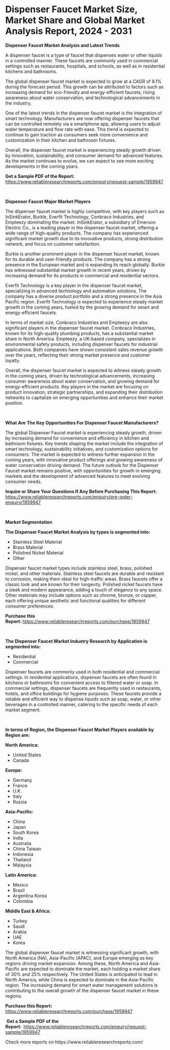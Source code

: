 <p><h1>Dispenser Faucet Market Size, Market Share and Global Market Analysis Report, 2024 - 2031</h1></p><p><strong>Dispenser Faucet Market Analysis and Latest Trends</strong></p>
<p><p>A dispenser faucet is a type of faucet that dispenses water or other liquids in a controlled manner. These faucets are commonly used in commercial settings such as restaurants, hospitals, and schools, as well as in residential kitchens and bathrooms.</p><p>The global dispenser faucet market is expected to grow at a CAGR of 8.1% during the forecast period. This growth can be attributed to factors such as increasing demand for eco-friendly and energy-efficient faucets, rising awareness about water conservation, and technological advancements in the industry.</p><p>One of the latest trends in the dispenser faucet market is the integration of smart technology. Manufacturers are now offering dispenser faucets that can be controlled remotely via a smartphone app, allowing users to adjust water temperature and flow rate with ease. This trend is expected to continue to gain traction as consumers seek more convenience and customization in their kitchen and bathroom fixtures.</p><p>Overall, the dispenser faucet market is experiencing steady growth driven by innovation, sustainability, and consumer demand for advanced features. As the market continues to evolve, we can expect to see more exciting developments in the coming years.</p></p>
<p><strong>Get a Sample PDF of the Report:&nbsp;</strong> <a href="https://www.reliableresearchreports.com/enquiry/request-sample/1959947">https://www.reliableresearchreports.com/enquiry/request-sample/1959947</a></p>
<p>&nbsp;</p>
<p><strong>Dispenser Faucet Major Market Players</strong></p>
<p><p>The dispenser faucet market is highly competitive, with key players such as InSinkErator, Burkle, Everfit Technology, Conbraco Industries, and Empteezy dominating the market. InSinkErator, a subsidiary of Emerson Electric Co., is a leading player in the dispenser faucet market, offering a wide range of high-quality products. The company has experienced significant market growth due to its innovative products, strong distribution network, and focus on customer satisfaction.</p><p>Burkle is another prominent player in the dispenser faucet market, known for its durable and user-friendly products. The company has a strong presence in the European market and is expanding its reach globally. Burkle has witnessed substantial market growth in recent years, driven by increasing demand for its products in commercial and residential sectors.</p><p>Everfit Technology is a key player in the dispenser faucet market, specializing in advanced technology and automation solutions. The company has a diverse product portfolio and a strong presence in the Asia Pacific region. Everfit Technology is expected to experience steady market growth in the coming years, fueled by the growing demand for smart and energy-efficient faucets.</p><p>In terms of market size, Conbraco Industries and Empteezy are also significant players in the dispenser faucet market. Conbraco Industries, known for its high-quality plumbing products, has a substantial market share in North America. Empteezy, a UK-based company, specializes in environmental safety products, including dispenser faucets for industrial applications. Both companies have shown consistent sales revenue growth over the years, reflecting their strong market presence and customer loyalty.</p><p>Overall, the dispenser faucet market is expected to witness steady growth in the coming years, driven by technological advancements, increasing consumer awareness about water conservation, and growing demand for energy-efficient products. Key players in the market are focusing on product innovation, strategic partnerships, and expanding their distribution networks to capitalize on emerging opportunities and enhance their market position.</p></p>
<p>&nbsp;</p>
<p><strong>What Are The Key Opportunities For Dispenser Faucet Manufacturers?</strong></p>
<p><p>The global Dispenser Faucet market is experiencing steady growth, driven by increasing demand for convenience and efficiency in kitchen and bathroom fixtures. Key trends shaping the market include the integration of smart technology, sustainability initiatives, and customization options for consumers. The market is expected to witness further expansion in the coming years, with innovative product offerings and growing awareness of water conservation driving demand. The future outlook for the Dispenser Faucet market remains positive, with opportunities for growth in emerging markets and the development of advanced features to meet evolving consumer needs.</p></p>
<p><strong>Inquire or Share Your Questions If Any Before Purchasing This Report:</strong> <a href="https://www.reliableresearchreports.com/enquiry/pre-order-enquiry/1959947">https://www.reliableresearchreports.com/enquiry/pre-order-enquiry/1959947</a></p>
<p>&nbsp;</p>
<p><strong>Market Segmentation</strong></p>
<p><strong>The Dispenser Faucet Market Analysis by types is segmented into:</strong></p>
<p><ul><li>Stainless Steel Material</li><li>Brass Material</li><li>Polished Nickel Material</li><li>Other</li></ul></p>
<p><p>Dispenser faucet market types include stainless steel, brass, polished nickel, and other materials. Stainless steel faucets are durable and resistant to corrosion, making them ideal for high-traffic areas. Brass faucets offer a classic look and are known for their longevity. Polished nickel faucets have a sleek and modern appearance, adding a touch of elegance to any space. Other materials may include options such as chrome, bronze, or copper, each offering unique aesthetic and functional qualities for different consumer preferences.</p></p>
<p><strong>Purchase this Report:&nbsp;</strong><a href="https://www.reliableresearchreports.com/purchase/1959947">https://www.reliableresearchreports.com/purchase/1959947</a></p>
<p>&nbsp;</p>
<p><strong>The Dispenser Faucet Market Industry Research by Application is segmented into:</strong></p>
<p><ul><li>Residential</li><li>Commercial</li></ul></p>
<p><p>Dispenser faucets are commonly used in both residential and commercial settings. In residential applications, dispenser faucets are often found in kitchens or bathrooms for convenient access to filtered water or soap. In commercial settings, dispenser faucets are frequently used in restaurants, hotels, and office buildings for hygiene purposes. These faucets provide a reliable and efficient way to dispense liquids such as soap, water, or other beverages in a controlled manner, catering to the specific needs of each market segment.</p></p>
<p>&nbsp;</p>
<p><strong>In terms of Region, the Dispenser Faucet Market Players available by Region are:</strong></p>
<p>
    <p> <strong> North America: </strong>
        <ul>
            <li>United States</li>
            <li>Canada</li>
        </ul>
        </p> 
    <p> <strong> Europe: </strong>
        <ul>
            <li>Germany</li>
            <li>France</li>
            <li>U.K.</li>
            <li>Italy</li>
            <li>Russia</li>
        </ul>
        </p> 
    <p> <strong> Asia-Pacific: </strong>
        <ul>
            <li>China</li>
            <li>Japan</li>
            <li>South Korea</li>
            <li>India</li>
            <li>Australia</li>
            <li>China Taiwan</li>
            <li>Indonesia</li>
            <li>Thailand</li>
            <li>Malaysia</li>
        </ul>
        </p> 
    <p> <strong> Latin America: </strong>
        <ul>
            <li>Mexico</li>
            <li>Brazil</li>
            <li>Argentina Korea</li>
            <li>Colombia</li>
        </ul>
        </p> 
    <p> <strong> Middle East & Africa: </strong>
        <ul>
            <li>Turkey</li>
            <li>Saudi</li>
            <li>Arabia</li>
            <li>UAE</li>
            <li>Korea</li>
        </ul>
    </p>
    </p>
<p><p>The global dispenser faucet market is witnessing significant growth, with North America (NA), Asia-Pacific (APAC), and Europe emerging as key regions driving market expansion. Among these, North America and Asia-Pacific are expected to dominate the market, each holding a market share of 30% and 25% respectively. The United States is anticipated to lead in North America, while China is expected to dominate in the Asia-Pacific region. The increasing demand for smart water management solutions is contributing to the overall growth of the dispenser faucet market in these regions.</p></p>
<p><strong>Purchase this Report: </strong><a href="https://www.reliableresearchreports.com/purchase/1959947">https://www.reliableresearchreports.com/purchase/1959947</a></p>
<p>&nbsp;<strong>Get a Sample PDF of the Report:&nbsp;&nbsp;</strong><a href="https://www.reliableresearchreports.com/enquiry/request-sample/1959947">https://www.reliableresearchreports.com/enquiry/request-sample/1959947</a></p>
<p><strong></strong></p>
<p>Check more reports on https://www.reliableresearchreports.com/</p>